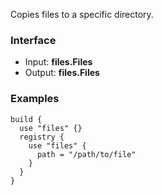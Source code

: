 <!-- This file was generated via `make gen/integrations-hcl` -->
Copies files to a specific directory.

### Interface

- Input: **files.Files**
- Output: **files.Files**

### Examples

```hcl
build {
  use "files" {}
  registry {
	use "files" {
	  path = "/path/to/file"
	}
  }
}
```

